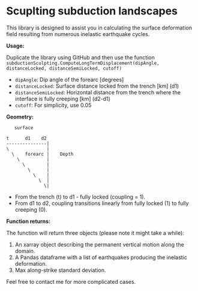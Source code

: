 # Scuplting subduction landscapes

This library is designed to assist you in calculating the surface deformation field resulting from numerous inelastic earthquake cycles.

**Usage:**

Duplicate the library using GitHub and then use the function `subductionSculpting.ComputeLongTermDisplacement(dipAngle, distanceLocked, distanceSemiLocked, cutoff)`

- `dipAngle`: Dip angle of the forearc [degrees]
- `distanceLocked`: Surface distance locked from the trench [km] (d1)
- `distanceSemiLocked`: Horizontal distance from the trench where the interface is fully creeping [km] (d2-d1)
- `cutoff`: For simplicity, use 0.05

**Geometry:**
```
   surface

t      d1    d2
---------------|
\              |
  \    forearc |    Depth
    \          |
      \        |
        \      |
          \    |
            \  |
              \|

```           
                  
- From the trench (t) to d1 - fully locked (coupling = 1).
- From d1 to d2, coupling transitions linearly from fully locked (1) to fully creeping (0).

**Function returns:**

The function will return three objects (please note it might take a while):

1. An xarray object describing the permanent vertical motion along the domain.
2. A Pandas dataframe with a list of earthquakes producing the inelastic deformation. 
3. Max along-strike standard deviation.

Feel free to contact me for more complicated cases.

